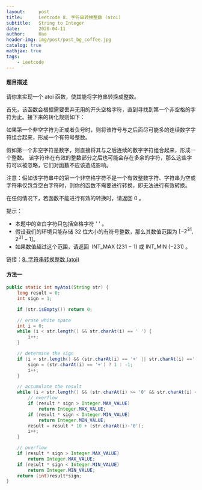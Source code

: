 ```yaml
---
layout:     post
title:      Leetcode 8. 字符串转换整数 (atoi)
subtitle:   String to Integer
date:       2020-04-11
author:     Hao
header-img: img/post/post_bg_coffee.jpg
catalog: true
mathjax: true
tags:
    - Leetcode
---
```


#### 题目描述

请你来实现一个 atoi 函数，使其能将字符串转换成整数。

首先，该函数会根据需要丢弃无用的开头空格字符，直到寻找到第一个非空格的字符为止。接下来的转化规则如下：

如果第一个非空字符为正或者负号时，则将该符号与之后面尽可能多的连续数字字符组合起来，形成一个有符号整数。

假如第一个非空字符是数字，则直接将其与之后连续的数字字符组合起来，形成一个整数。
该字符串在有效的整数部分之后也可能会存在多余的字符，那么这些字符可以被忽略，它们对函数不应该造成影响。

注意：假如该字符串中的第一个非空格字符不是一个有效整数字符、字符串为空或字符串仅包含空白字符时，则你的函数不需要进行转换，即无法进行有效转换。

在任何情况下，若函数不能进行有效的转换时，请返回 0 。

提示：

+ 本题中的空白字符只包括空格字符 ' ' 。
+ 假设我们的环境只能存储 32 位大小的有符号整数，那么其数值范围为 $[−2^{31},  2^{31} − 1]$。
+ 如果数值超过这个范围，请返回  INT_MAX (231 − 1) 或 INT_MIN (−231) 。

链接：[8. 字符串转换整数 (atoi)](https://leetcode-cn.com/problems/string-to-integer-atoi)

#### 方法一



```java
public static int myAtoi(String str) {
    long result = 0;
    int sign = 1;

    if (str.isEmpty()) return 0;

    // erase white space
    int i = 0;
    while (i < str.length() && str.charAt(i) == ' ') {
        i++;
    }

    // determine the sign
    if (i < str.length() && (str.charAt(i) == '+' || str.charAt(i) =='-')) {
        sign = (str.charAt(i) == '+') ? 1 : -1;
        i++;
    }

    // accumulate the result
    while (i < str.length() && (str.charAt(i) >= '0' && str.charAt(i) <= '9')) {
        // overflow
        if (result * sign > Integer.MAX_VALUE)
            return Integer.MAX_VALUE;
        if (result * sign < Integer.MIN_VALUE)
            return Integer.MIN_VALUE;
        result = result * 10 + (str.charAt(i)-'0');
        i++;
    }

    // overflow
    if (result * sign > Integer.MAX_VALUE)
        return Integer.MAX_VALUE;
    if (result * sign < Integer.MIN_VALUE)
        return Integer.MIN_VALUE;
    return (int)result*sign;
}
```